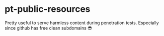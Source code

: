 # pt-public-resources
Pretty useful to serve harmless content during penetration tests.
Especially since github has free clean subdomains 😎 